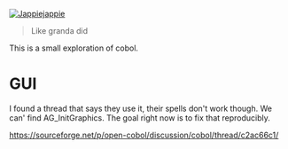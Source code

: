 [![Jappiejappie](https://img.shields.io/badge/twitch.tv-jappiejappie-purple?logo=twitch)](https://www.twitch.tv/jappiejappie)

> Like granda did

This is a small exploration of cobol.

# GUI
I found a thread that says they use it, their spells don't work though.
We can' find AG_InitGraphics.
The goal right now is to fix that reproducibly.

https://sourceforge.net/p/open-cobol/discussion/cobol/thread/c2ac66c1/
